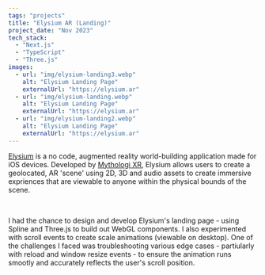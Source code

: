 ```yaml
---
tags: "projects"
title: "Elysium AR (Landing)"
project_date: "Nov 2023"
tech_stack: 
  - "Next.js"
  - "TypeScript"
  - "Three.js"
images:
  - url: "img/elysium-landing3.webp"
    alt: "Elysium Landing Page"
    externalUrl: "https://elysium.ar"
  - url: "img/elysium-landing.webp"
    alt: "Elysium Landing Page"
    externalUrl: "https://elysium.ar"
  - url: "img/elysium-landing2.webp"
    alt: "Elysium Landing Page"
    externalUrl: "https://elysium.ar"
---
```


[Elysium](https://elysium.ar/) is a no code, augmented reality world-building application made for iOS devices. Developed by [Mythologi XR](https://mythologi.es/), Elysium allows users to create a geolocated, AR 'scene' using 2D, 3D and audio assets to create immersive expriences that are viewable to anyone within the physical bounds of the scene. 

 &nbsp;

I had the chance to design and develop Elysium's landing page - using Spline and Three.js to build out WebGL components. I also experimented with scroll events to create scale animations (viewable on desktop). One of the challenges I faced was troubleshooting various edge cases - partiularly with reload and window resize events - to ensure the animation runs smootly and accurately reflects the user's scroll position. 